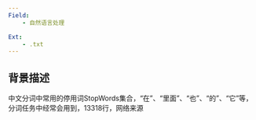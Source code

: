 ```yaml
---
Field:
    - 自然语言处理

Ext:
    - .txt
---
```


## **背景描述**
中文分词中常用的停用词StopWords集合，“在”、“里面”、“也”、“的”、“它”等，分词任务中经常会用到，13318行，网络来源